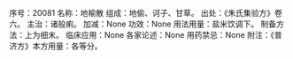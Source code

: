 序号：20081
名称：地榆散
组成：地偷、诃子、甘草。
出处：《朱氏集验方》卷六。
主治：诸般痢。
加减：None
功效：None
用法用量：盐米饮调下。
制备方法：上为细末。
临床应用：None
各家论述：None
用药禁忌：None
附注：《普济方》本方用量：各等分。
